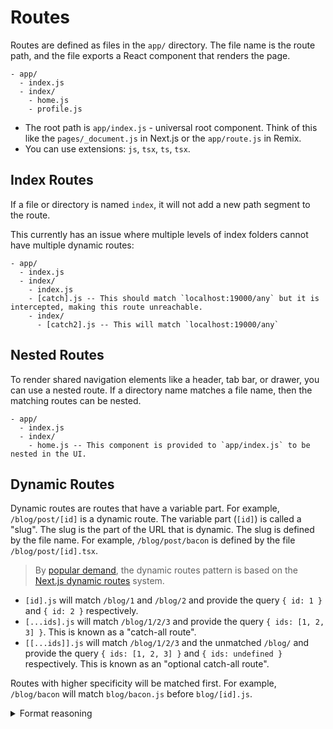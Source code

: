 # Routes

Routes are defined as files in the `app/` directory. The file name is the route path, and the file exports a React component that renders the page.

```
- app/
  - index.js
  - index/
    - home.js
    - profile.js
```

- The root path is `app/index.js` - universal root component. Think of this like the `pages/_document.js` in Next.js or the `app/route.js` in Remix.
- You can use extensions: `js`, `tsx`, `ts`, `tsx`.
<!-- - Platform extensions like `.ios.js` or `.native.ts` are not supported in the `app/` directory. -->

## Index Routes

If a file or directory is named `index`, it will not add a new path segment to the route.

This currently has an issue where multiple levels of index folders cannot have multiple dynamic routes:

```
- app/
  - index.js
  - index/
    - index.js
    - [catch].js -- This should match `localhost:19000/any` but it is intercepted, making this route unreachable.
    - index/
      - [catch2].js -- This will match `localhost:19000/any`
```

## Nested Routes

To render shared navigation elements like a header, tab bar, or drawer, you can use a nested route. If a directory name matches a file name, then the matching routes can be nested.

```
- app/
  - index.js
  - index/
    - home.js -- This component is provided to `app/index.js` to be nested in the UI.
```

## Dynamic Routes

Dynamic routes are routes that have a variable part. For example, `/blog/post/[id]` is a dynamic route. The variable part (`[id]`) is called a "slug". The slug is the part of the URL that is dynamic. The slug is defined by the file name. For example, `/blog/post/bacon` is defined by the file `/blog/post/[id].tsx`.

> By [popular demand](https://twitter.com/Baconbrix/status/1567538444246589441), the dynamic routes pattern is based on the [Next.js dynamic routes](https://nextjs.org/docs/routing/dynamic-routes) system.

- `[id].js` will match `/blog/1` and `/blog/2` and provide the query `{ id: 1 }` and `{ id: 2 }` respectively.
- `[...ids].js` will match `/blog/1/2/3` and provide the query `{ ids: [1, 2, 3] }`. This is known as a "catch-all route".
- `[[...ids]].js` will match `/blog/1/2/3` and the unmatched `/blog/` and provide the query `{ ids: [1, 2, 3] }` and `{ ids: undefined }` respectively. This is known as an "optional catch-all route".

Routes with higher specificity will be matched first. For example, `/blog/bacon` will match `blog/bacon.js` before `blog/[id].js`.

<details>
  <summary>Format reasoning</summary>

There are a couple different ways to implement dynamic routes, here are some existing formats:

| Format              | Framework        |
| ------------------- | ---------------- |
| `/blog/[id].js`     | Next.js          |
| `/blog/[id].svelte` | SvelteKit        |
| `/blog/$id.js`      | Remix            |
| `/blog/:id.js`      | React Navigation |

> The React Navigation version is an implementation detail and not used for the route name.

Due to my indifference, I had a [Twitter poll](https://twitter.com/Baconbrix/status/1567538444246589441) to decide on the format. The winner was `/blog/[id].js`. The runner-up was a made up format `*.js`, and last was the Remix style.

**Related**

- [Redwood cells](https://redwoodjs.com/docs/cells)
- [Remix](https://remix.run/docs/en/v1/routing/file-system-routing)
- [`react-router`](https://reactrouter.com/web/guides/quick-start)
- [Next.js layouts RFC, pt. 1](https://nextjs.org/blog/layouts-rfc)

</details>
